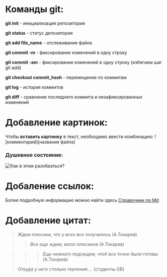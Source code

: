 # Команды git:

**git init** - инициализация репозитория

**git status** - статус депозитория

**git add file_name** - отслеживание файла

**git commit -m** - фиксирование изменений в одну строку

**git commit -am** - фиксирование изменений в одну строку (избегаем шаг git add)

**git checkout commit_hash** - перемещение по коммитам

**git log** - история коммитов

**git diff** - сравнение последнего коммита и незафиксированных изменений


# Добавление картинок:
Чтобы **вставить картинку** в текст, необходимо ввести комбинацию: ![комментарий](название файла)

### **Душевное состояние**:

![Как в этом разобраться?](страшно.jpg)


# Добаление ссылок:

Более подробную информацию можно найти здесь [Справочник по Md](https://learn.microsoft.com/ru-ru/contribute/markdown-reference
)

# Добавление цитат:

>*Ждем плюсики, что у всех все получилось* (А.Токарев)

>>*Все еще ждем, мало плюсиков* (А.Токарев)

>>>*Еще немного подождем, чтоб все точно были готовы* (А.Токарев)

>_Откуда у него столько терпения...._ (студенты GB)